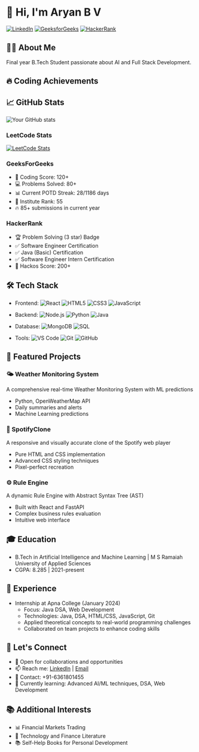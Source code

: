 # 👋 Hi, I'm Aryan B V

[![LinkedIn](https://img.shields.io/badge/LinkedIn-Connect-blue.svg?style=for-the-badge&logo=linkedin)](https://www.linkedin.com/in/aryan-b-v-78aa63246/)
[![GeeksforGeeks](https://img.shields.io/badge/GeeksforGeeks-Profile-brightgreen?style=for-the-badge&logo=geeksforgeeks)](https://www.geeksforgeeks.org/user/aryanbv/)
[![HackerRank](https://img.shields.io/badge/HackerRank-Profile-green?style=for-the-badge&logo=hackerrank)](https://www.hackerrank.com/profile/aryanbv)

## 👨‍💻 About Me
Final year B.Tech Student passionate about AI and Full Stack Development.

## 🔥 Coding Achievements
## 📈 GitHub Stats
![Your GitHub stats](https://github-readme-stats.vercel.app/api?username=AryanBV&show_icons=true&theme=dark)

### LeetCode Stats
[![LeetCode Stats](https://leetcard.jacoblin.cool/AryanBV?theme=dark&font=Roboto&ext=heatmap)](https://leetcode.com/AryanBV)

### GeeksForGeeks
- 🏅 Coding Score: 120+
- 💻 Problems Solved: 80+
- 📊 Current POTD Streak: 28/1186 days
- 🌟 Institute Rank: 55
- 🔥 85+ submissions in current year
  
### HackerRank
- 🏆 Problem Solving (3 star) Badge
- ✅ Software Engineer Certification
- ✅ Java (Basic) Certification
- ✅ Software Engineer Intern Certification
- 🎯 Hackos Score: 200+

## 🛠️ Tech Stack

- Frontend: ![React](https://img.shields.io/badge/React-black?style=flat-square&logo=react) ![HTML5](https://img.shields.io/badge/HTML5-black?style=flat-square&logo=html5) ![CSS3](https://img.shields.io/badge/CSS3-black?style=flat-square&logo=css3) ![JavaScript](https://img.shields.io/badge/JavaScript-black?style=flat-square&logo=javascript)

- Backend: ![Node.js](https://img.shields.io/badge/Node.js-black?style=flat-square&logo=node.js) ![Python](https://img.shields.io/badge/Python-black?style=flat-square&logo=python) ![Java](https://img.shields.io/badge/Java-black?style=flat-square&logo=openjdk)

- Database: ![MongoDB](https://img.shields.io/badge/MongoDB-black?style=flat-square&logo=mongodb) ![SQL](https://img.shields.io/badge/SQL-black?style=flat-square&logo=mysql)

- Tools: ![VS Code](https://img.shields.io/badge/VS%20Code-black?style=flat-square&logo=visual-studio-code) ![Git](https://img.shields.io/badge/Git-black?style=flat-square&logo=git) ![GitHub](https://img.shields.io/badge/GitHub-black?style=flat-square&logo=github)
    
## 🎯 Featured Projects

### 🌤️ Weather Monitoring System
A comprehensive real-time Weather Monitoring System with ML predictions
- Python, OpenWeatherMap API
- Daily summaries and alerts
- Machine Learning predictions

### 🎵 SpotifyClone
A responsive and visually accurate clone of the Spotify web player
- Pure HTML and CSS implementation
- Advanced CSS styling techniques
- Pixel-perfect recreation

### ⚙️ Rule Engine
A dynamic Rule Engine with Abstract Syntax Tree (AST)
- Built with React and FastAPI
- Complex business rules evaluation
- Intuitive web interface

## 🎓 Education
- B.Tech in Artificial Intelligence and Machine Learning | M S Ramaiah University of Applied Sciences
- CGPA: 8.285 | 2021-present

## 💼 Experience
- Internship at Apna College (January 2024)
  - Focus: Java DSA, Web Development
  - Technologies: Java, DSA, HTML/CSS, JavaScript, Git
  - Applied theoretical concepts to real-world programming challenges
  - Collaborated on team projects to enhance coding skills

## 🤝 Let's Connect
- 💼 Open for collaborations and opportunities
- 📫 Reach me: [LinkedIn](https://www.linkedin.com/in/aryan-b-v-78aa63246/) | [Email](mailto:aryansalian5678@gmail.com)
- 📱 Contact: +91-6361801455
- 🌱 Currently learning: Advanced AI/ML techniques, DSA, Web Development

## 📚 Additional Interests
- 📊 Financial Markets Trading
- 📖 Technology and Finance Literature
- 📚 Self-Help Books for Personal Development
